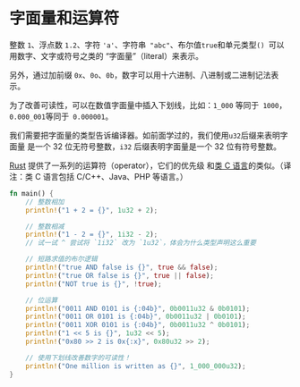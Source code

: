 # 字面量和运算符
整数 `1`、浮点数 `1.2`、字符 `'a'`、字符串` "abc"`、布尔值` true `和单元类型`() `可以用数字、文字或符号之类的 “字面量”（literal）来表示。

另外，通过加前缀 `0x`、`0o`、`0b`，数字可以用十六进制、八进制或二进制记法表示。

为了改善可读性，可以在数值字面量中插入下划线，比如：`1_000` 等同于` 1000`，` 0.000_001 `等同于` 0.000001`。

我们需要把字面量的类型告诉编译器。如前面学过的，我们使用` u32 `后缀来表明字面量 是一个 32 位无符号整数，`i32` 后缀表明字面量是一个 32 位有符号整数。

[Rust](https://doc.rust-lang.org/reference.html#operator-precedence) 提供了一系列的运算符（operator），它们的优先级 和[类 C 语言](https://en.wikipedia.org/wiki/Operator_precedence#Programming_languages)的类似。（译注：类 C 语言包括 C/C++、Java、PHP 等语言。）
```Rust
fn main() {
    // 整数相加
    println!("1 + 2 = {}", 1u32 + 2);

    // 整数相减
    println!("1 - 2 = {}", 1i32 - 2);
    // 试一试 ^ 尝试将 `1i32` 改为 `1u32`，体会为什么类型声明这么重要

    // 短路求值的布尔逻辑
    println!("true AND false is {}", true && false);
    println!("true OR false is {}", true || false);
    println!("NOT true is {}", !true);

    // 位运算
    println!("0011 AND 0101 is {:04b}", 0b0011u32 & 0b0101);
    println!("0011 OR 0101 is {:04b}", 0b0011u32 | 0b0101);
    println!("0011 XOR 0101 is {:04b}", 0b0011u32 ^ 0b0101);
    println!("1 << 5 is {}", 1u32 << 5);
    println!("0x80 >> 2 is 0x{:x}", 0x80u32 >> 2);

    // 使用下划线改善数字的可读性！
    println!("One million is written as {}", 1_000_000u32);
}
```
